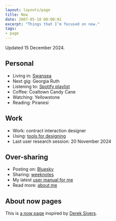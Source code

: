 ```yaml
---
layout: layouts/page
title: Now
date: 2007-05-10 00:00:01
excerpt: "Things that I’m focused on now."
tags:
- page
---
```


Updated 15 December 2024.

## Personal

- Living in: [Swansea](/blog/things-to-do-in-swansea/)
- Next gig: Georgia Ruth
- Listening to: [Spotify playlist](https://open.spotify.com/playlist/4gOOXjZ8qgSvdmbeLoFsCc)
- Coffee: Coaltown Candy Cane
- Watching: Yellowstone
- Reading: Piranesi

## Work

- Work: contract interaction designer
- Using: [tools for designing](/uses)
- Last user research session: 20 November 2024

## Over-sharing

- Posting on: [Bluesky](https://bsky.app/profile/benjystanton.co.uk)
- Sharing: [weeknotes](/blog/category/weeknotes)
- My latest [user manual for me](/blog/a-user-manual-for-me-version-3/)
- Read more: [about me](/about)

## About now pages

This is [a now page](https://nownownow.com/about) inspired by [Derek Sivers](https://sive.rs/now).
